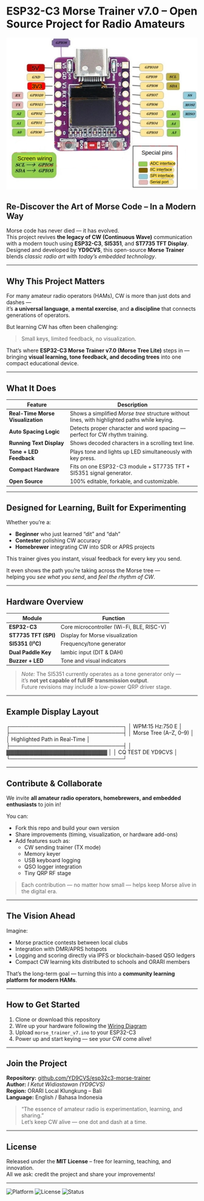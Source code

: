 # ESP32-C3 Morse Trainer v7.0 – Open Source Project for Radio Amateurs
![Wiring Diagram](Doc/esp32c3mini.png)

## Re-Discover the Art of Morse Code – In a Modern Way

Morse code has never died — it has evolved.  
This project revives **the legacy of CW (Continuous Wave)** communication with a modern touch using **ESP32-C3**, **SI5351**, and **ST7735 TFT Display**.  
Designed and developed by **YD9CVS**, this open-source **Morse Trainer** blends *classic radio art* with *today’s embedded technology*.

---

## Why This Project Matters

For many amateur radio operators (HAMs), CW is more than just dots and dashes —  
it’s **a universal language**, **a mental exercise**, and **a discipline** that connects generations of operators.  

But learning CW has often been challenging:  
> Small keys, limited feedback, no visualization.

That’s where **ESP32-C3 Morse Trainer v7.0 (Morse Tree Lite)** steps in —  
bringing **visual learning, tone feedback, and decoding trees** into one compact educational device.

---

## What It Does

| Feature | Description |
|----------|-------------|
| **Real-Time Morse Visualization** | Shows a simplified *Morse tree* structure without lines, with highlighted paths while keying. |
| **Auto Spacing Logic** | Detects proper character and word spacing — perfect for CW rhythm training. |
| **Running Text Display** | Shows decoded characters in a scrolling text line. |
| **Tone + LED Feedback** | Plays tone and lights up LED simultaneously with key press. |
| **Compact Hardware** | Fits on one ESP32-C3 module + ST7735 TFT + SI5351 signal generator. |
| **Open Source** | 100% editable, forkable, and customizable. |

---

## Designed for Learning, Built for Experimenting

Whether you’re a:
- **Beginner** who just learned “dit” and “dah”  
- **Contester** polishing CW accuracy  
- **Homebrewer** integrating CW into SDR or APRS projects  

This trainer gives you instant, visual feedback for every key you send.

It even shows the path you’re taking across the Morse tree —  
helping you *see what you send*, and *feel the rhythm of CW*.

---

## Hardware Overview

| Module | Function |
|---------|-----------|
| **ESP32-C3** | Core microcontroller (Wi-Fi, BLE, RISC-V) |
| **ST7735 TFT (SPI)** | Display for Morse visualization |
| **SI5351 (I²C)** | Frequency/tone generator |
| **Dual Paddle Key** | Iambic input (DIT & DAH) |
| **Buzzer + LED** | Tone and visual indicators |

> *Note:* The SI5351 currently operates as a tone generator only —  
it’s **not yet capable of full RF transmission output**.  
Future revisions may include a low-power QRP driver stage.

---

## Example Display Layout
┌──────────────────────────────┐
│ WPM:15 Hz:750 E │
├──────────────────────────────┤
│ Morse Tree (A–Z, 0–9) │
│ Highlighted Path in Real-Time │
├──────────────────────────────┤
│ ▓▓▓▓▓▓▓▓▓▓▓▓▓▓▓▓▓▓▓▓▓▓▓▓▓▓ │
│ CQ TEST DE YD9CVS │
└──────────────────────────────┘

---

## Contribute & Collaborate

We invite **all amateur radio operators, homebrewers, and embedded enthusiasts** to join in!

You can:
- Fork this repo and build your own version  
- Share improvements (timing, visualization, or hardware add-ons)  
- Add features such as:
  - CW sending trainer (TX mode)
  - Memory keyer
  - USB keyboard logging
  - QSO logger integration
  - Tiny QRP RF stage

> Each contribution — no matter how small — helps keep Morse alive in the digital era.

---

## The Vision Ahead

Imagine:
- Morse practice contests between local clubs  
- Integration with DMR/APRS hotspots  
- Logging and scoring directly via IPFS or blockchain-based QSO ledgers  
- Compact CW learning kits distributed to schools and ORARI members

That’s the long-term goal — turning this into a **community learning platform for modern HAMs**.

---

## How to Get Started

1. Clone or download this repository  
2. Wire up your hardware following the [Wiring Diagram](Doc/wiring.jpg)  
3. Upload `morse_trainer_v7.ino` to your ESP32-C3  
4. Power up and start keying — see your CW come alive!

---

## Join the Project

**Repository:** [github.com/YD9CVS/esp32c3-morse-trainer](https://github.com/tutwidi/esp32c3-morse-trainer)  
**Author:** *I Ketut Widiastawan (YD9CVS)*  
**Region:** ORARI Local Klungkung – Bali  
**Language:** English / Bahasa Indonesia  

> “The essence of amateur radio is experimentation, learning, and sharing.”  
> Let’s keep CW alive — one dot and dash at a time.

---

## License
Released under the **MIT License** – free for learning, teaching, and innovation.  
All we ask: credit the project and share your improvements!

---

![Platform](https://img.shields.io/badge/Platform-ESP32--C3-blue)
![License](https://img.shields.io/badge/License-MIT-green)
![Status](https://img.shields.io/badge/Build-Stable-success)
